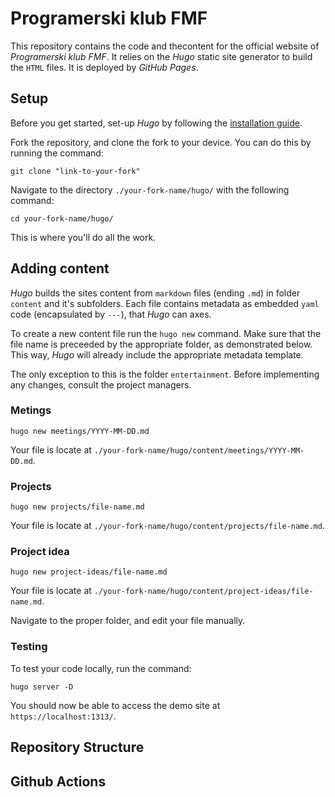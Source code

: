# Programerski klub FMF

This repository contains the code and thecontent for the official website of *Programerski klub FMF*. It relies on the *Hugo* static site generator to build the `HTML` files. It is deployed by *GitHub Pages*.

## Setup

Before you get started, set-up *Hugo* by following the [installation guide](https://gohugo.io/installation/). 

Fork the repository, and clone the fork to your device. You can do this by running the command:
```
git clone "link-to-your-fork" 
```

Navigate to the directory `./your-fork-name/hugo/` with the following command:
```
cd your-fork-name/hugo/
```

This is where you'll do all the work. 

## Adding content

*Hugo* builds the sites content from `markdown` files (ending `.md`) in folder `content` and it's subfolders. Each file contains metadata as embedded `yaml` code (encapsulated by `---`), that *Hugo* can axes. 

To create a new content file run the `hugo new` command. Make sure that the file name is preceeded by the appropriate folder, as demonstrated below. This way, *Hugo* will already include the appropriate metadata template. 

The only exception to this is the folder `entertainment`. Before implementing any changes, consult the project managers. 

### Metings
```
hugo new meetings/YYYY-MM-DD.md
```

Your file is locate at `./your-fork-name/hugo/content/meetings/YYYY-MM-DD.md`. 

### Projects 
```
hugo new projects/file-name.md
```

Your file is locate at `./your-fork-name/hugo/content/projects/file-name.md`. 

### Project idea
```
hugo new project-ideas/file-name.md
```

Your file is locate at `./your-fork-name/hugo/content/project-ideas/file-name.md`. 

Navigate to the proper folder, and edit your file manually. 

### Testing

To test your code locally, run the command:
```
hugo server -D
```

You should now be able to access the demo site at ```https://localhost:1313/```. 

## Repository Structure 



## Github Actions 
